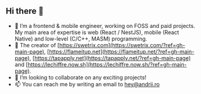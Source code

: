 ## Hi there 👋

- 🔭 I’m a frontend & mobile engineer, working on FOSS and paid projects.\
My main area of expertise is web (React / NestJS), mobile (React Native) and low-level (C/C++, MASM) programming.
- 💫 The creator of [https://swetrix.com](https://swetrix.com/?ref=gh-main-page), [https://flameitup.net](https://flameitup.net/?ref=gh-main-page), [https://tapapply.net](https://tapapply.net/?ref=gh-main-page) and [https://lechiffre.now.sh](https://lechiffre.now.sh/?ref=gh-main-page).
- 🍁 I’m looking to collaborate on any exciting projects!
- 📫 You can reach me by writing an email to [hey@andrii.ro](mailto:hey@andrii.ro)
